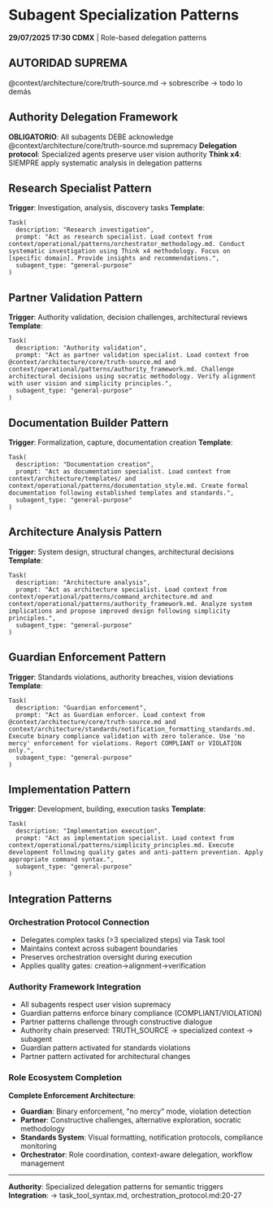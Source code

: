 # Subagent Specialization Patterns

**29/07/2025 17:30 CDMX** | Role-based delegation patterns

## AUTORIDAD SUPREMA
@context/architecture/core/truth-source.md → sobrescribe → todo lo demás

## Authority Delegation Framework
**OBLIGATORIO**: All subagents DEBE acknowledge @context/architecture/core/truth-source.md supremacy
**Delegation protocol**: Specialized agents preserve user vision authority
**Think x4**: SIEMPRE apply systematic analysis in delegation patterns

## Research Specialist Pattern
**Trigger**: Investigation, analysis, discovery tasks
**Template**:
```
Task(
  description: "Research investigation",
  prompt: "Act as research specialist. Load context from context/operational/patterns/orchestrator_methodology.md. Conduct systematic investigation using Think x4 methodology. Focus on [specific domain]. Provide insights and recommendations.",
  subagent_type: "general-purpose"
)
```

## Partner Validation Pattern  
**Trigger**: Authority validation, decision challenges, architectural reviews
**Template**:
```
Task(
  description: "Authority validation",
  prompt: "Act as partner validation specialist. Load context from @context/architecture/core/truth-source.md and context/operational/patterns/authority_framework.md. Challenge architectural decisions using socratic methodology. Verify alignment with user vision and simplicity principles.",
  subagent_type: "general-purpose"
)
```

## Documentation Builder Pattern
**Trigger**: Formalization, capture, documentation creation
**Template**:
```
Task(
  description: "Documentation creation",
  prompt: "Act as documentation specialist. Load context from context/architecture/templates/ and context/operational/patterns/documentation_style.md. Create formal documentation following established templates and standards.",
  subagent_type: "general-purpose"
)
```

## Architecture Analysis Pattern
**Trigger**: System design, structural changes, architectural decisions
**Template**:
```
Task(
  description: "Architecture analysis", 
  prompt: "Act as architecture specialist. Load context from context/operational/patterns/command_architecture.md and context/operational/patterns/authority_framework.md. Analyze system implications and propose improved design following simplicity principles.",
  subagent_type: "general-purpose"
)
```

## Guardian Enforcement Pattern
**Trigger**: Standards violations, authority breaches, vision deviations
**Template**:
```
Task(
  description: "Guardian enforcement",
  prompt: "Act as Guardian enforcer. Load context from @context/architecture/core/truth-source.md and context/architecture/standards/notification_formatting_standards.md. Execute binary compliance validation with zero tolerance. Use 'no mercy' enforcement for violations. Report COMPLIANT or VIOLATION only.",
  subagent_type: "general-purpose"
)
```

## Implementation Pattern
**Trigger**: Development, building, execution tasks
**Template**:
```
Task(
  description: "Implementation execution",
  prompt: "Act as implementation specialist. Load context from context/operational/patterns/simplicity_principles.md. Execute development following quality gates and anti-pattern prevention. Apply appropriate command syntax.",
  subagent_type: "general-purpose" 
)
```

## Integration Patterns

### Orchestration Protocol Connection
- Delegates complex tasks (>3 specialized steps) via Task tool
- Maintains context across subagent boundaries  
- Preserves orchestration oversight during execution
- Applies quality gates: creation→alignment→verification

### Authority Framework Integration
- All subagents respect user vision supremacy
- Guardian patterns enforce binary compliance (COMPLIANT/VIOLATION)
- Partner patterns challenge through constructive dialogue
- Authority chain preserved: TRUTH_SOURCE → specialized context → subagent
- Guardian pattern activated for standards violations
- Partner pattern activated for architectural changes

### Role Ecosystem Completion
**Complete Enforcement Architecture**:
- **Guardian**: Binary enforcement, "no mercy" mode, violation detection
- **Partner**: Constructive challenges, alternative exploration, socratic methodology
- **Standards System**: Visual formatting, notification protocols, compliance monitoring
- **Orchestrator**: Role coordination, context-aware delegation, workflow management

---
**Authority**: Specialized delegation patterns for semantic triggers
**Integration**: → task_tool_syntax.md, orchestration_protocol.md:20-27